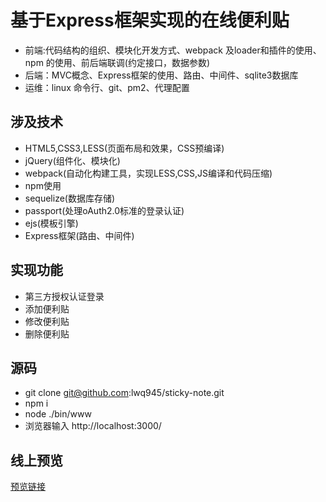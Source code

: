 # 基于Express框架实现的在线便利贴
- 前端:代码结构的组织、模块化开发方式、webpack 及loader和插件的使用、npm 的使用、前后端联调(约定接口，数据参数)
- 后端：MVC概念、Express框架的使用、路由、中间件、sqlite3数据库
- 运维：linux 命令行、git、pm2、代理配置
## 涉及技术
- HTML5,CSS3,LESS(页面布局和效果，CSS预编译)
- jQuery(组件化、模块化)
- webpack(自动化构建工具，实现LESS,CSS,JS编译和代码压缩)
- npm使用
- sequelize(数据库存储)
- passport(处理oAuth2.0标准的登录认证)
- ejs(模板引擎)
- Express框架(路由、中间件)
## 实现功能
- 第三方授权认证登录
- 添加便利贴
- 修改便利贴
- 删除便利贴
## 源码
- git clone git@github.com:lwq945/sticky-note.git
- npm i
- node ./bin/www
- 浏览器输入 http://localhost:3000/
## 线上预览
[预览链接](http://note.lwq945.site/)
